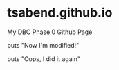 tsabend.github.io
=================

My DBC Phase 0 Github Page

puts "Now I'm modified!"

puts "Oops, I did it again"